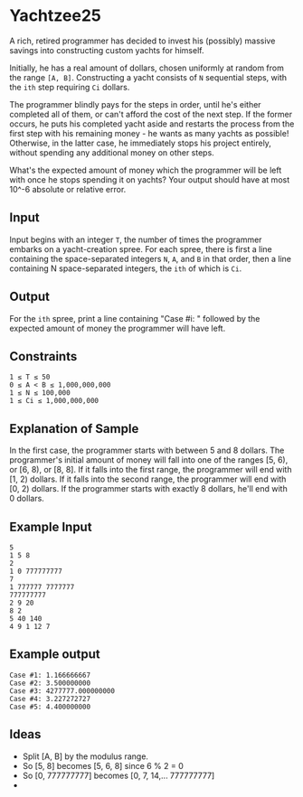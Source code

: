 Yachtzee25
===

A rich, retired programmer has decided to invest his (possibly) massive savings into constructing custom yachts for himself.

Initially, he has a real amount of dollars, chosen uniformly at random from the range `[A, B]`. Constructing a yacht consists of `N` sequential steps, with the `ith` step requiring `Ci` dollars.

The programmer blindly pays for the steps in order, until he's either completed all of them, or can't afford the cost of the next step. If the former occurs, he puts his completed yacht aside and restarts the process from the first step with his remaining money - he wants as many yachts as possible! Otherwise, in the latter case, he immediately stops his project entirely, without spending any additional money on other steps.

What's the expected amount of money which the programmer will be left with once he stops spending it on yachts? Your output should have at most 10^-6 absolute or relative error.

Input
---
Input begins with an integer `T`, the number of times the programmer embarks on a yacht-creation spree. For each spree, there is first a line containing the space-separated integers `N`, `A`, and `B` in that order, then a line containing N space-separated integers, the `ith` of which is `Ci`.

Output
---
For the `ith` spree, print a line containing "Case #i: " followed by the expected amount of money the programmer will have left.

Constraints
---
```
1 ≤ T ≤ 50 
0 ≤ A < B ≤ 1,000,000,000 
1 ≤ N ≤ 100,000 
1 ≤ Ci ≤ 1,000,000,000 
```

Explanation of Sample
---
In the first case, the programmer starts with between 5 and 8 dollars. The programmer's initial amount of money will fall into one of the ranges [5, 6), or [6, 8), or [8, 8]. If it falls into the first range, the programmer will end with [1, 2) dollars. If it falls into the second range, the programmer will end with [0, 2) dollars. If the programmer starts with exactly 8 dollars, he'll end with 0 dollars.

Example Input
---
```
5
1 5 8
2
1 0 777777777
7
1 777777 7777777
777777777
2 9 20
8 2
5 40 140
4 9 1 12 7
```

Example output
---
```
Case #1: 1.166666667
Case #2: 3.500000000
Case #3: 4277777.000000000
Case #4: 3.227272727
Case #5: 4.400000000
```

Ideas
---
- Split [A, B] by the modulus range.
- So [5, 8] becomes [5, 6, 8] since 6 % 2 = 0
- So [0, 777777777] becomes [0, 7, 14,... 777777777]
- 
